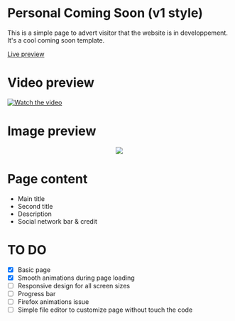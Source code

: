 # Personal Coming Soon (v1 style)
This is a simple page to advert visitor that the website is in developpement. It's a cool coming soon template.

[Live preview](http://melvin-lemoine.me)

# Video preview
[![Watch the video](http://fichiers.feather-project.org/git_ressources/PCS_V1/RENDER.png)](https://youtu.be/mkH4I9GGq9c)

# Image preview	
<p align="center"><img src="http://fichiers.feather-project.org/git_ressources/PCS_V1/preview.jpg"/></p>

# Page content
- Main title
- Second title
- Description
- Social network bar & credit

# TO DO
- [x] Basic page
- [x] Smooth animations during page loading
- [ ] Responsive design for all screen sizes
- [ ] Progress bar
- [ ] Firefox animations issue
- [ ] Simple file editor to customize page without touch the code